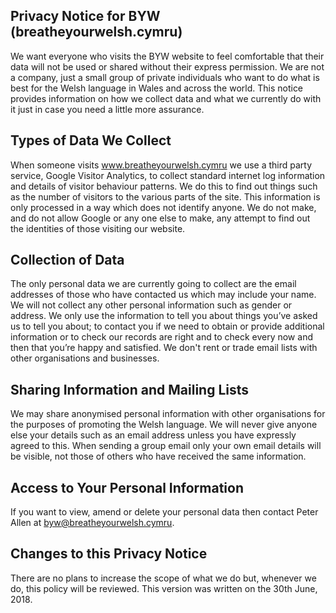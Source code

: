 ## Privacy Notice for BYW (breatheyourwelsh.cymru)
We want everyone who visits the BYW website to feel comfortable that their data will not be used or shared  without their express permission. We are not a company, just a small group of private individuals who want to do what is best for the Welsh language in Wales and across the world.  This notice provides information on how we collect data and what we currently do with it just in case you need a little more assurance. 

## Types of Data We Collect
When someone visits www.breatheyourwelsh.cymru we use a third party service, Google Visitor Analytics, to collect standard internet log information and details of visitor behaviour patterns. We do this to find out things such as the number of visitors to the various parts of the site. This information is only processed in a way which does not identify anyone. We do not make, and do not allow Google or any one else to make, any attempt to find out the identities of those visiting our website. 

## Collection of Data
The only personal data we are currently going to collect are the email addresses of those who have contacted us which may include your name. We will not collect any other personal information such as gender or address. We only use the information to tell you about things you’ve asked us to tell you about; to contact you if we need to obtain or provide additional information or to check our records are right and to check every now and then that you’re happy and satisfied. We don't rent or trade email lists with other organisations and businesses.

## Sharing Information and Mailing Lists 
We may share anonymised personal information with other organisations for the purposes of promoting the Welsh language. We will never give anyone else your details such as an email address unless you have expressly agreed to this. 
When sending a group email only your own email details will be visible, not those of others who have received the same information. 

## Access to Your Personal Information
If you want to view, amend or delete your personal data then contact Peter Allen at byw@breatheyourwelsh.cymru. 

## Changes to this Privacy Notice
There are no plans to increase the scope of what we do but, whenever we do, this policy will be reviewed. This version was written on the 30th June, 2018. 